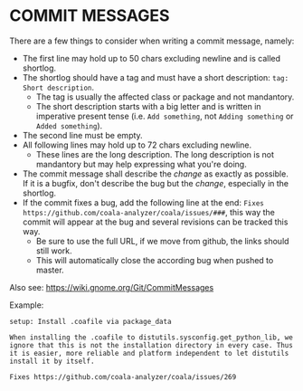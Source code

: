 COMMIT MESSAGES
===============

There are a few things to consider when writing a commit message, namely:

 * The first line may hold up to 50 chars excluding newline and is called
   shortlog.
 * The shortlog should have a tag and must have a short description:
   `tag: Short description`.
   * The tag is usually the affected class or package and not mandantory.
   * The short description starts with a big letter and is written in
     imperative present tense (i.e. `Add something`, not `Adding something` or
     `Added something`).
 * The second line must be empty.
 * All following lines may hold up to 72 chars excluding newline.
   * These lines are the long description. The long description is not
     mandantory but may help expressing what you're doing.
 * The commit message shall describe the _change_ as exactly as possible. If it
   is a bugfix, don't describe the bug but the _change_, especially in the
   shortlog.
 * If the commit fixes a bug, add the following line at the end:
   `Fixes https://github.com/coala-analyzer/coala/issues/###`, this way the
   commit will appear at the bug and several revisions can be tracked this way.
   * Be sure to use the full URL, if we move from github, the links should
     still work.
   * This will automatically close the according bug when pushed to master.

Also see: https://wiki.gnome.org/Git/CommitMessages

Example:
```
setup: Install .coafile via package_data

When installing the .coafile to distutils.sysconfig.get_python_lib, we
ignore that this is not the installation directory in every case. Thus
it is easier, more reliable and platform independent to let distutils
install it by itself.

Fixes https://github.com/coala-analyzer/coala/issues/269
```
